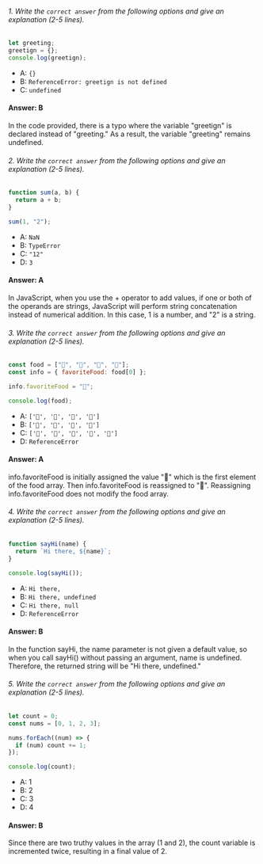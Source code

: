 ###### 1. Write the `correct answer` from the following options and give an explanation (2-5 lines).

```javascript
let greeting;
greetign = {};
console.log(greetign);
```

- A: `{}`
- B: `ReferenceError: greetign is not defined`
- C: `undefined`

#### Answer: B

In the code provided, there is a typo where the variable "greetign" is declared instead of "greeting." As a result, the variable "greeting" remains undefined.

###### 2. Write the `correct answer` from the following options and give an explanation (2-5 lines).

```javascript
function sum(a, b) {
  return a + b;
}

sum(1, "2");
```

- A: `NaN`
- B: `TypeError`
- C: `"12"`
- D: `3`

#### Answer: A

In JavaScript, when you use the + operator to add values, if one or both of the operands are strings, JavaScript will perform string concatenation instead of numerical addition. In this case, 1 is a number, and "2" is a string.

###### 3. Write the `correct answer` from the following options and give an explanation (2-5 lines).

```javascript
const food = ["🍕", "🍫", "🥑", "🍔"];
const info = { favoriteFood: food[0] };

info.favoriteFood = "🍝";

console.log(food);
```

- A: `['🍕', '🍫', '🥑', '🍔']`
- B: `['🍝', '🍫', '🥑', '🍔']`
- C: `['🍝', '🍕', '🍫', '🥑', '🍔']`
- D: `ReferenceError`

#### Answer: A

info.favoriteFood is initially assigned the value "🍕" which is the first element of the food array. Then info.favoriteFood is reassigned to "🍝". Reassigning info.favoriteFood does not modify the food array.

###### 4. Write the `correct answer` from the following options and give an explanation (2-5 lines).

```javascript
function sayHi(name) {
  return `Hi there, ${name}`;
}

console.log(sayHi());
```

- A: `Hi there,`
- B: `Hi there, undefined`
- C: `Hi there, null`
- D: `ReferenceError`

#### Answer: B

In the function sayHi, the name parameter is not given a default value, so when you call sayHi() without passing an argument, name is undefined. Therefore, the returned string will be "Hi there, undefined."

###### 5. Write the `correct answer` from the following options and give an explanation (2-5 lines).

```javascript
let count = 0;
const nums = [0, 1, 2, 3];

nums.forEach((num) => {
  if (num) count += 1;
});

console.log(count);
```

- A: 1
- B: 2
- C: 3
- D: 4

#### Answer: B

Since there are two truthy values in the array (1 and 2), the count variable is incremented twice, resulting in a final value of 2.
